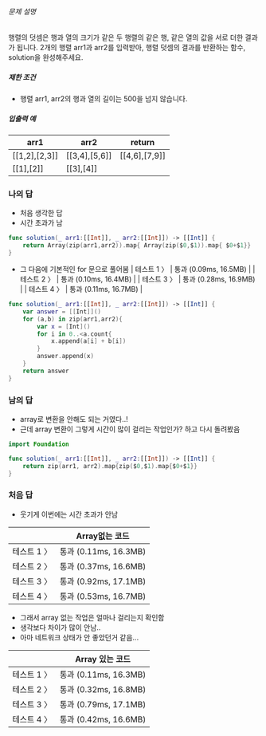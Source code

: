 ###### 문제 설명
행렬의 덧셈은 행과 열의 크기가 같은 두 행렬의 같은 행, 같은 열의 값을 서로 더한 결과가 됩니다. 2개의 행렬 arr1과 arr2를 입력받아, 행렬 덧셈의 결과를 반환하는 함수, solution을 완성해주세요.
##### 제한 조건
- 행렬 arr1, arr2의 행과 열의 길이는 500을 넘지 않습니다.

##### 입출력 예
|arr1|arr2|return|
|---|---|---|
|[[1,2],[2,3]]|[[3,4],[5,6]]|[[4,6],[7,9]]|
|[[1],[2]]|[[3],[4]]|

### 나의 답
- 처음 생각한 답
- 시간 초과가 남
```swift
func solution(_ arr1:[[Int]], _ arr2:[[Int]]) -> [[Int]] {
    return Array(zip(arr1,arr2)).map{ Array(zip($0,$1)).map{ $0+$1}}
}
```
- 그 다음에 기본적인 for 문으로 풀어봄
| 테스트 1 〉 | 통과 (0.09ms, 16.5MB) |
| 테스트 2 〉 | 통과 (0.10ms, 16.4MB) |
| 테스트 3 〉 | 통과 (0.28ms, 16.9MB) |
| 테스트 4 〉 | 통과 (0.11ms, 16.7MB) |
```swift
func solution(_ arr1:[[Int]], _ arr2:[[Int]]) -> [[Int]] {
    var answer = [[Int]]()
    for (a,b) in zip(arr1,arr2){
        var x = [Int]()
        for i in 0..<a.count{
            x.append(a[i] + b[i])
        }
        answer.append(x)
    }
    return answer
}
```

### 남의 답
- array로 변환을 안해도 되는 거였다..!
- 근데 array 변환이 그렇게 시간이 많이 걸리는 작업인가? 하고 다시 돌려봤음
```swift
import Foundation

func solution(_ arr1:[[Int]], _ arr2:[[Int]]) -> [[Int]] {
    return zip(arr1, arr2).map{zip($0,$1).map{$0+$1}}
}
```

### 처음 답
- 웃기게 이번에는 시간 초과가 안남

|   | Array없는 코드  |
|---|---|
|테스트 1 〉|통과 (0.11ms, 16.3MB)|
|테스트 2 〉|통과 (0.37ms, 16.6MB)|
|테스트 3 〉|통과 (0.92ms, 17.1MB)|
|테스트 4 〉|통과 (0.53ms, 16.7MB)

- 그래서 array 없는 작업은 얼마나 걸리는지 확인함
- 생각보다 차이가 많이 안남..
- 아마 네트워크 상태가 안 좋았던거 같음...

|   | Array 있는 코드  |
|---|---|
|테스트 1 〉|통과 (0.11ms, 16.3MB)|
|테스트 2 〉|통과 (0.32ms, 16.8MB)|
|테스트 3 〉|통과 (0.79ms, 17.1MB)|
|테스트 4 〉|통과 (0.42ms, 16.6MB)|
